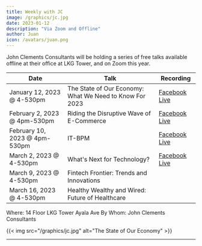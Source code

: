 ```yaml
---
title: Weekly with JC
image: /graphics/jc.jpg
date: 2023-01-12
description: "Via Zoom and Offline"
author: Juan
icon: /avatars/juan.png
---
```


John Clements Consultants will be holding a series of free talks available offline at their office at LKG Tower, and on Zoom this year.


Date | Talk  | Recording
--- | --- | ---
January 12, 2023 @ 4-530pm | The State of Our Economy: What We Need to Know For 2023 | [Facebook Live](https://fb.watch/i0LEkU3a4V/)
February 2, 2023 @ 4pm-530pm | Riding the Disruptive Wave of E-Commerce | [Facebook Live](https://fb.watch/isupiTPBKY/)
February 10, 2023 @ 4pm-530pm | IT-BPM | [Facebook Live](https://fb.watch/iBIIUF8b29/)
March 2, 2023 @ 4-530pm | What's Next for Technology? |  [Facebook Live](https://fb.watch/j042L-yrO3/)
March 9, 2023 @ 4-530pm | Fintech Frontier: Trends and Innovations |  
March 16, 2023 @ 4-530pm | Healthy Wealthy and Wired: Future of Healthcare | 


Where: 14 Floor LKG Tower Ayala Ave
By Whom: John Clements Consultants

{{< img src="/graphics/jc.jpg" alt="The State of Our Economy" >}}

---




<!-- Guest speakers and panelists are:
- Carlo Asuncion, the Chief Economist of Union Bank of the Philippines
- Michael Ricafort, the Chief Economist of RCBC
- Prof. Alvin Ang, Professor and Head of the Economics Department, Ateneo de Manila University
- Alex Escucha, former SVP of China Bank
 -->


